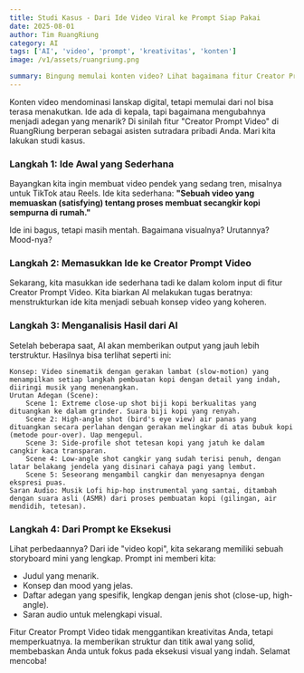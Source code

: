 ```yaml
---
title: Studi Kasus - Dari Ide Video Viral ke Prompt Siap Pakai
date: 2025-08-01
author: Tim RuangRiung
category: AI
tags: ['AI', 'video', 'prompt', 'kreativitas', 'konten']
image: /v1/assets/ruangriung.png

summary: Bingung memulai konten video? Lihat bagaimana fitur Creator Prompt Video mengubah ide sederhana menjadi skrip visual yang terstruktur dan siap untuk dieksekusi.
---
```


Konten video mendominasi lanskap digital, tetapi memulai dari nol bisa terasa menakutkan. Ide ada di kepala, tapi bagaimana mengubahnya menjadi adegan yang menarik? Di sinilah fitur "Creator Prompt Video" di RuangRiung berperan sebagai asisten sutradara pribadi Anda. Mari kita lakukan studi kasus.

### Langkah 1: Ide Awal yang Sederhana

Bayangkan kita ingin membuat video pendek yang sedang tren, misalnya untuk TikTok atau Reels. Ide kita sederhana: **"Sebuah video yang memuaskan (satisfying) tentang proses membuat secangkir kopi sempurna di rumah."**

Ide ini bagus, tetapi masih mentah. Bagaimana visualnya? Urutannya? Mood-nya?

### Langkah 2: Memasukkan Ide ke Creator Prompt Video

Sekarang, kita masukkan ide sederhana tadi ke dalam kolom input di fitur Creator Prompt Video. Kita biarkan AI melakukan tugas beratnya: menstrukturkan ide kita menjadi sebuah konsep video yang koheren.

### Langkah 3: Menganalisis Hasil dari AI

Setelah beberapa saat, AI akan memberikan output yang jauh lebih terstruktur. Hasilnya bisa terlihat seperti ini:

``` Judul Video: Ritual Pagi: Seni Secangkir Kopi Sempurna
Konsep: Video sinematik dengan gerakan lambat (slow-motion) yang menampilkan setiap langkah pembuatan kopi dengan detail yang indah, diiringi musik yang menenangkan.
Urutan Adegan (Scene):
    Scene 1: Extreme close-up shot biji kopi berkualitas yang dituangkan ke dalam grinder. Suara biji kopi yang renyah.
    Scene 2: High-angle shot (bird's eye view) air panas yang dituangkan secara perlahan dengan gerakan melingkar di atas bubuk kopi (metode pour-over). Uap mengepul.
    Scene 3: Side-profile shot tetesan kopi yang jatuh ke dalam cangkir kaca transparan.
    Scene 4: Low-angle shot cangkir yang sudah terisi penuh, dengan latar belakang jendela yang disinari cahaya pagi yang lembut.
    Scene 5: Seseorang mengambil cangkir dan menyesapnya dengan ekspresi puas.
Saran Audio: Musik Lofi hip-hop instrumental yang santai, ditambah dengan suara asli (ASMR) dari proses pembuatan kopi (gilingan, air mendidih, tetesan).
```

### Langkah 4: Dari Prompt ke Eksekusi

Lihat perbedaannya? Dari ide "video kopi", kita sekarang memiliki sebuah storyboard mini yang lengkap. Prompt ini memberi kita:

* Judul yang menarik.
* Konsep dan mood yang jelas.
* Daftar adegan yang spesifik, lengkap dengan jenis shot (close-up, high-angle).
* Saran audio untuk melengkapi visual.

Fitur Creator Prompt Video tidak menggantikan kreativitas Anda, tetapi memperkuatnya. Ia memberikan struktur dan titik awal yang solid, membebaskan Anda untuk fokus pada eksekusi visual yang indah. Selamat mencoba!
